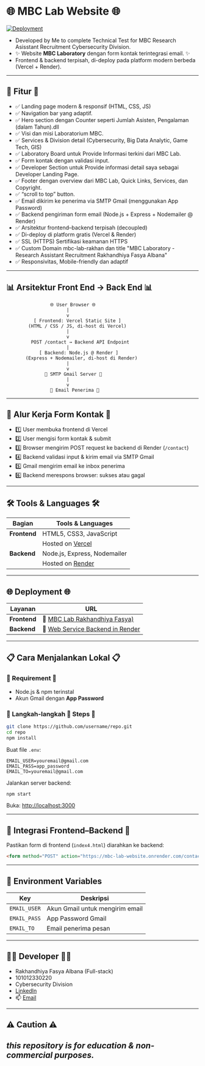 # 🌐 MBC Lab Website 🌐

[![Deployment](https://img.shields.io/badge/deployed-Vercel%20%26%20Render-blue?style=flat-square)](https://mbc-lab-rakhan.vercel.app/)

* Developed by Me to complete Technical Test for MBC Research Asisstant Recruitment Cybersecurity Division.
* ✨ Website **MBC Laboratory** dengan form kontak terintegrasi email. ✨
* Frontend & backend terpisah, di-deploy pada platform modern berbeda (Vercel + Render).

---

## 🚀 Fitur 🚀
* ✅ Landing page modern & responsif (HTML, CSS, JS)
* ✅ Navigation bar yang adaptif.
* ✅ Hero section dengan Counter seperti Jumlah Asisten, Pengalaman (dalam Tahun).dll
* ✅ Visi dan misi Laboratorium MBC.
* ✅ Services & Division detail (Cybersecurity, Big Data Analytic, Game Tech, GIS)
* ✅ Laboratory Board untuk Provide Informasi terkini dari MBC Lab.
* ✅ Form kontak dengan validasi input.
* ✅ Developer Section untuk Provide informasi detail saya sebagai Developer Landing Page.
* ✅ Footer dengan overview dari MBC Lab, Quick Links, Services, dan Copyright.
* ✅ “scroll to top” button.
* ✅ Email dikirim ke penerima via SMTP Gmail (menggunakan App Password)
* ✅ Backend pengiriman form email (Node.js + Express + Nodemailer @ Render)
* ✅ Arsitektur frontend–backend terpisah (decoupled)
* ✅ Di-deploy di platform gratis (Vercel & Render)
* ✅ SSL (HTTPS) Sertifikasi keamanan HTTPS
* ✅ Custom Domain mbc-lab-rakhan dan title "MBC Laboratory - Research Assistant Recruitment Rakhandhiya Fasya Albana"
* ✅ Responsivitas, Mobile-friendly dan adaptif

---

## 📊 Arsitektur Front End -> Back End 📊

```
                🌐 User Browser 🌐
                      |
                      v
          [ Frontend: Vercel Static Site ]
        (HTML / CSS / JS, di-host di Vercel)
                      |
                      v
         POST /contact → Backend API Endpoint
                      |
            [ Backend: Node.js @ Render ]
       (Express + Nodemailer, di-host di Render)
                      |
                      v
              📧 SMTP Gmail Server 📧
                      |
                      v
                🎯 Email Penerima 🎯
```

---

## 🔄 Alur Kerja Form Kontak 🔄

* 1️⃣ User membuka frontend di Vercel
* 2️⃣ User mengisi form kontak & submit
* 3️⃣ Browser mengirim POST request ke backend di Render (`/contact`)
* 4️⃣ Backend validasi input & kirim email via SMTP Gmail
* 5️⃣ Gmail mengirim email ke inbox penerima
* 6️⃣ Backend merespons browser: sukses atau gagal

---

## 🛠️ Tools & Languages 🛠️

| Bagian       | Tools & Languages                      |
| ------------ | -------------------------------------- |
| **Frontend** | HTML5, CSS3, JavaScript                |
|              | Hosted on [Vercel](https://vercel.com) |
| **Backend**  | Node.js, Express, Nodemailer           |
|              | Hosted on [Render](https://render.com) |

---

## 🌐 Deployment 🌐

| Layanan      | URL                                                                             |
| ------------ | ------------------------------------------------------------------------------- |
| **Frontend** | 🔗 [MBC Lab Rakhandhiya Fasya)](https://mbc-lab-rakhan.vercel.app/)             |
| **Backend**  | 🔗 [Web Service Backend in Render](https://mbc-lab-website.onrender.com)        |

---

## 📋 Cara Menjalankan Lokal 📋

### 📄 Requirement 📄

* Node.js & npm terinstal
* Akun Gmail dengan **App Password**

### 🔧 Langkah-langkah 🔧 Steps 🔧

```bash
git clone https://github.com/username/repo.git
cd repo
npm install
```

Buat file `.env`:

```env
EMAIL_USER=youremail@gmail.com
EMAIL_PASS=app_password
EMAIL_TO=youremail@gmail.com
```

Jalankan server backend:

```bash
npm start
```

Buka: [http://localhost:3000](http://localhost:3000)

---

## 🔗 Integrasi Frontend–Backend 🔗

Pastikan form di frontend (`index4.html`) diarahkan ke backend:

```html
<form method="POST" action="https://mbc-lab-website.onrender.com/contact">
```

---

## 📧 Environment Variables

| Key          | Deskripsi                       |
| ------------ | ------------------------------- |
| `EMAIL_USER` | Akun Gmail untuk mengirim email |
| `EMAIL_PASS` | App Password Gmail              |
| `EMAIL_TO`   | Email penerima pesan            |

---

## 👨‍💻 Developer 👨‍💻
* Rakhandhiya Fasya Albana (Full-stack)
* 101012330220
* Cybersecurity Division
* [LinkedIn](https://www.linkedin.com/in/rakhandhiya/)
* 📫 [Email](mailto:rakhandhiya.7@gmail.com)

---

## ⚠ Caution ⚠

*this repository is for education & non-commercial purposes.*
---

